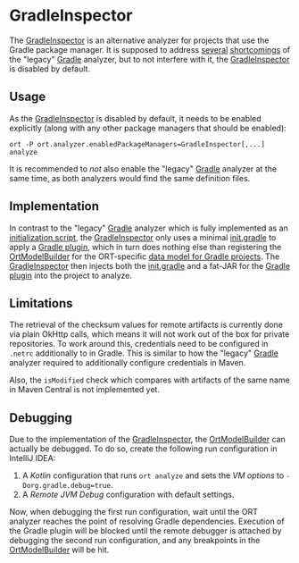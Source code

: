 # GradleInspector

The [GradleInspector] is an alternative analyzer for projects that use the Gradle package manager. It is supposed to
address [several] [shortcomings] of the "legacy" [Gradle] analyzer, but to not interfere with it, the [GradleInspector]
is disabled by default.

## Usage

As the [GradleInspector] is disabled by default, it needs to be enabled explicitly (along with any other package
managers that should be enabled):

```shell
ort -P ort.analyzer.enabledPackageManagers=GradleInspector[,...] analyze
```

It is recommended to *not* also enable the "legacy" [Gradle] analyzer at the same time, as both analyzers would find the
same definition files.

## Implementation

In contrast to the "legacy" [Gradle] analyzer which is fully implemented as an [initialization script], the
[GradleInspector] only uses a minimal [init.gradle] to apply a [Gradle plugin], which in turn does nothing else than
registering the [OrtModelBuilder] for the ORT-specific [data model for Gradle projects]. The [GradleInspector] then
injects both the [init.gradle] and a fat-JAR for the [Gradle plugin] into the project to analyze.

## Limitations

The retrieval of the checksum values for remote artifacts is currently done via plain OkHttp calls, which means it will
not work out of the box for private repositories. To work around this, credentials need to be configured in `.netrc`
additionally to in Gradle. This is similar to how the "legacy" [Gradle] analyzer required to additionally configure
credentials in Maven.

Also, the `isModified` check which compares with artifacts of the same name in Maven Central is not implemented yet.

## Debugging

Due to the implementation of the [GradleInspector], the [OrtModelBuilder] can actually be debugged. To do so, create the
following run configuration in IntelliJ IDEA:

1. A *Kotlin* configuration that runs `ort analyze` and sets the *VM options* to `-Dorg.gradle.debug=true`.
2. A *Remote JVM Debug* configuration with default settings.

Now, when debugging the first run configuration, wait until the ORT analyzer reaches the point of resolving Gradle
dependencies. Execution of the Gradle plugin will be blocked until the remote debugger is attached by debugging the
second run configuration, and any breakpoints in the [OrtModelBuilder] will be hit.

[GradleInspector]: ./src/main/kotlin/GradleInspector.kt
[several]: https://github.com/oss-review-toolkit/ort/issues/4694
[shortcomings]: https://github.com/oss-review-toolkit/ort/issues/5782
[Gradle]: ../gradle/src/main/kotlin/Gradle.kt
[initialization script]: https://docs.gradle.org/current/userguide/init_scripts.html
[init.gradle]: ./src/main/resources/init.gradle.template
[Gradle plugin]: ../gradle-plugin/src/main/kotlin/OrtModelPlugin.kt
[OrtModelBuilder]: ../gradle-plugin/src/main/kotlin/OrtModelBuilder.kt
[data model for Gradle projects]: ../gradle-model/src/main/kotlin/GradleModel.kt
